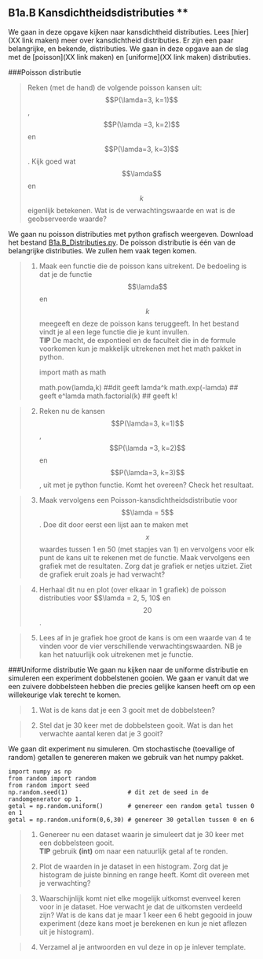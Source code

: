 ## B1a.B Kansdichtheidsdistributies **

We gaan in deze opgave kijken naar kansdichtheid distributies. Lees [hier](XX link maken) meer over kansdichtheid distributies. Er zijn een paar belangrijke, en bekende, distributies. We gaan in deze opgave aan de slag met de [poisson](XX link maken) en [uniforme](XX link maken) distributies.


###Poisson distributie

> Reken (met de hand) de volgende poisson kansen uit: $$P(\lamda=3, k=1)$$, $$P(\lamda =3, k=2)$$ en $$P(\lamda=3, k=3)$$. Kijk goed wat $$\lamda$$ en $$k$$ eigenlijk betekenen. Wat is de verwachtingswaarde en wat is de geobserveerde waarde?

We gaan nu poisson distributies met python grafisch weergeven. Download het bestand [B1a.B_Distributies.py](B1a.B_Distributies.py). De poisson distributie is één van de belangrijke distributies. We zullen hem vaak tegen komen.

> 1. Maak een functie die de poisson kans uitrekent. De bedoeling is dat je de functie $$\lamda$$ en $$k$$ meegeeft en deze de poisson kans teruggeeft. In het bestand vindt je al een lege functie die je kunt invullen.<br> 
> **TIP** De macht, de expontieel en de faculteit die in de formule voorkomen kun je makkelijk uitrekenen met het math pakket in python. 
> 
> 		import math as math
> 		
> 		math.pow(lamda,k) ##dit geeft lamda^k
> 		math.exp(-lamda)  ## geeft e^lamda
> 		math.factorial(k) ## geeft k!
 

> 2. Reken nu de kansen $$P(\lamda=3, k=1)$$, $$P(\lamda =3, k=2)$$ en $$P(\lamda=3, k=3)$$, uit met je python functie. Komt het overeen? Check het resultaat.

> 3. Maak vervolgens een Poisson-kansdichtheidsdistributie voor $$\lamda = 5$$. Doe dit door eerst een lijst aan te maken met $$x$$ waardes tussen 1 en 50 (met stapjes van 1) en vervolgens voor elk punt de kans uit te rekenen met de functie. Maak vervolgens een grafiek met de resultaten. Zorg dat je grafiek er netjes uitziet. Ziet de grafiek eruit zoals je had verwacht? 

 
> 4. Herhaal dit nu en plot (over elkaar in 1 grafiek) de poisson distributies voor $$\lamda = 2, 5, 10$ en $$20$$.

> 5. Lees af in je grafiek hoe groot de kans is om een waarde van 4 te vinden voor de vier verschillende verwachtingswaarden. NB je kan het natuurlijk ook uitrekenen met je functie.

###Uniforme distributie
We gaan nu kijken naar de uniforme distributie en simuleren een experiment dobbelstenen gooien. We gaan er vanuit dat we een zuivere dobbelsteen hebben die precies gelijke kansen heeft om op een willekeurige vlak terecht te komen.

> 1. Wat is de kans dat je een 3 gooit met de dobbelsteen?

> 2. Stel dat je 30 keer met de dobbelsteen gooit. Wat is dan het verwachte aantal keren dat je 3 gooit?

We gaan dit experiment nu simuleren. Om stochastische (toevallige of random) getallen te genereren maken we gebruik van het numpy pakket. 

	import numpy as np
	from random import random
	from random import seed
	np.random.seed(1)                 # dit zet de seed in de randomgenerator op 1.
	getal = np.random.uniform()       # genereer een random getal tussen 0 en 1
	getal = np.random.uniform(0,6,30) # genereer 30 getallen tussen 0 en 6

> 1. Genereer nu een dataset waarin je simuleert dat je 30 keer met een dobbelsteen gooit. <br>
> **TIP** gebruik **(int)** om naar een natuurlijk getal af te ronden.
>  
> 2. Plot de waarden in je dataset in een histogram. Zorg dat je histogram de juiste binning en range heeft. Komt dit overeen met je verwachting?

> 3.  Waarschijnlijk komt niet elke mogelijk uitkomst evenveel keren voor in je dataset. Hoe verwacht je dat de uitkomsten verdeeld zijn? Wat is de kans dat je maar 1 keer een 6 hebt gegooid in jouw experiment (deze kans moet je berekenen en kun je niet aflezen uit je histogram). 

> 4. Verzamel al je antwoorden en vul deze in op je inlever template.
